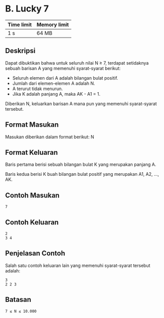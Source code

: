 # B. Lucky 7

Time limit | Memory limit
---------- | ------------
1 s	| 64 MB

## Deskripsi
Dapat dibuktikan bahwa untuk seluruh nilai N ≥ 7, terdapat setidaknya sebuah barisan A yang memenuhi syarat-syarat berikut:

- Seluruh elemen dari A adalah bilangan bulat positif.
- Jumlah dari elemen-elemen A adalah N.
- A terurut tidak menurun.
- Jika K adalah panjang A, maka AK - A1 = 1.

Diberikan N, keluarkan barisan A mana pun yang memenuhi syarat-syarat tersebut.

## Format Masukan
Masukan diberikan dalam format berikut:
    N
## Format Keluaran
Baris pertama berisi sebuah bilangan bulat K yang merupakan panjang A.

Baris kedua berisi K buah bilangan bulat positif yang merupakan A1, A2, ..., AK.

## Contoh Masukan
    7
## Contoh Keluaran
    2
    3 4
## Penjelasan Contoh
Salah satu contoh keluaran lain yang memenuhi syarat-syarat tersebut adalah:

    3
    2 2 3
## Batasan
    7 ≤ N ≤ 10.000